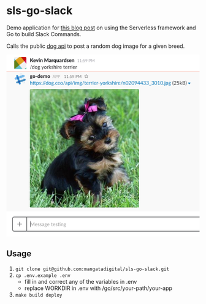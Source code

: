 # sls-go-slack

Demo application for [this blog post](https://medium.com/@kmarquardsen/serverless-slack-commands-with-go-the-serverless-framework-fa9f3480437c) on using the Serverless framework and Go to build Slack Commands.

Calls the public [dog api](https://dog.ceo/dog-api/) to post a random dog image for a given breed.

![slackpup](img/slack-pup.png)

## Usage
1. `git clone git@github.com:mangatadigital/sls-go-slack.git`
2. `cp .env.example .env`
    * fill in and correct any of the variables in .env
    * replace WORKDIR in .env with /go/src/your-path/your-app
3. `make build deploy`
